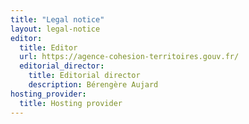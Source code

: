 ```yaml
---
title: "Legal notice"
layout: legal-notice
editor:
  title: Editor
  url: https://agence-cohesion-territoires.gouv.fr/
  editorial_director:
    title: Editorial director
    description: Bérengère Aujard
hosting_provider:
  title: Hosting provider
---
```


